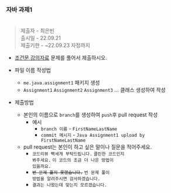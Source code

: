 <br/>

### 자바 과제1 <br/><br/>

> 제출자 - 최은빈    
> 출시일 - 22.09.21  
> 제출기한 - ~22.09.23 자정까지   



- [조건문 강의자료](https://echoiing-fastcampus-backend.notion.site/8892cc91fe7f4995a91bf0d358ae4eaa) 문제를 풀어서 제출하시오.  

- 파일 이름 작성법
  - <code>me.java.assignment1</code> 패키지 생성
  - <code>Assignment1</code> <code>Assignment2</code> <code>Assignment3</code> ...  클래스 생성하여 작성
- 제출방법
  - 본인의 이름으로 <code>branch</code>를 생성하여 <code>push</code>후 pull request 작성
    - 예시 
      - <code>branch 이름</code> - <code>FirstNameLastName</code>
      - <code>commit 메시지</code> - <code>Java Assignment1 upload by FirstNameLastName</code>
  - pull request는 본인이 하고 싶은 말이나 질문을 적어주세요.
    - <code>코드리뷰 빡세게 부탁드립니다.</code> <code>클린한 코드인지 봐주세요.</code> <code>이 코드의 조금 더 나은 방법이 있을까요.</code>
    - <code>~~번 문제 풀지 못했습니다.</code> <code>~~번 문제 풀이 방법을 알려주시면 감사하겠습니다.</code>
    - <code>결과는 나왔는데 맞는지 모르겠습니다.</code>


<br/>
